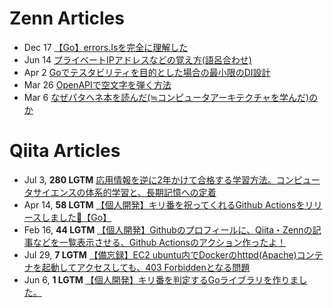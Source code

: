 # Zenn Articles

<!-- profile updater begin: zenn -->
- Dec 17 [【Go】errors.Isを完全に理解した](https://zenn.dev/kumackey/articles/d20241128-05bf3640f3dea1)
- Jun 14 [プライベートIPアドレスなどの覚え方(語呂合わせ)](https://zenn.dev/kumackey/articles/d20240613-d66f8aa58d745c)
- Apr 2 [Goでテスタビリティを目的とした場合の最小限のDI設計](https://zenn.dev/kumackey/articles/d20240402-7019dbeea21735)
- Mar 26 [OpenAPIで空文字を弾く方法](https://zenn.dev/kumackey/articles/c7fa002bdb3ce1)
- Mar 6 [なぜパタヘネ本を読んだ(≒コンピュータアーキテクチャを学んだ)のか](https://zenn.dev/kumackey/articles/d20240306-415f2a1efe3ee2)
<!-- profile updater end: zenn -->

# Qiita Articles

<!-- profile updater begin: qiita -->
- Jul 3, **280 LGTM** [応用情報を逆に2年かけて合格する学習方法。コンピュータサイエンスの体系的学習と、長期記憶への定着](https://qiita.com/kumackey/items/869983f05178e277281a)
- Apr 14, **58 LGTM** [【個人開発】キリ番を祝ってくれるGithub Actionsをリリースしました🎉【Go】](https://qiita.com/kumackey/items/bf252ca24d343e71d6a2)
- Feb 16, **44 LGTM** [【個人開発】Githubのプロフィールに、Qiita・Zennの記事などを一覧表示させる、Github Actionsのアクション作ったよ！](https://qiita.com/kumackey/items/5bf3dec679f6888d9d4b)
- Jul 29, **7 LGTM** [【備忘録】EC2 ubuntu内でDockerのhttpd(Apache)コンテナを起動してアクセスしても、403 Forbiddenとなる問題](https://qiita.com/kumackey/items/6ee8ad390c448e81c329)
- Jun 6, **1 LGTM** [【個人開発】キリ番を判定するGoライブラリを作りました。](https://qiita.com/kumackey/items/9a76e7d347b50490a325)
<!-- profile updater end: qiita -->
